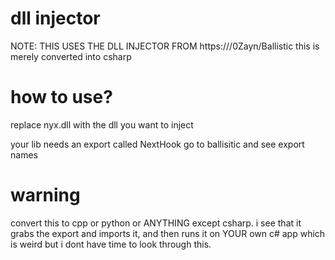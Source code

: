 # dll injector

NOTE: THIS USES THE DLL INJECTOR FROM https:///0Zayn/Ballistic
this is merely converted into csharp

# how to use?

replace nyx.dll with the dll you want to inject

your lib needs an export called NextHook go to ballisitic and see export names

# warning

convert this to cpp or python or ANYTHING except csharp. i see that it grabs the export and imports it, and then runs it on YOUR own c# app which is weird but i dont have time to look through this.




































